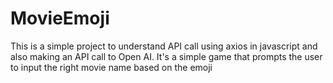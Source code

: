 # MovieEmoji
This is a simple project to understand API call using axios in javascript and also making an API call to Open AI. It's a simple game that prompts the user to input the right movie name based on the emoji
